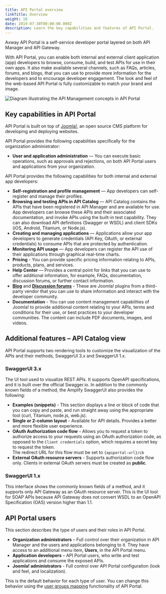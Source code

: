 ```yaml
---
title: API Portal overview
linkTitle: Overview
weight: 10
date: 2019-07-30T00:00:00.000Z
description: Learn the key capabilities and features of API Portal.
---
```

Axway API Portal is a self-service developer portal layered on both API Manager and API Gateway.

With API Portal, you can enable both internal and external client application (app) developers to browse, consume, build, and test APIs for use in their own apps. It also make available several channels, such as FAQs, articles, forums, and blogs, that you can use to provide more information for the developers and to encourage developer engagement. The look and feel of the web-based API Portal is fully customizable to match your brand and image.

![Diagram illustrating the API Management concepts in API Portal](/Images/APIPortal/API_Portal_cncpt_api_mgmt.png)

## Key capabilities in API Portal

API Portal is built on top of [Joomla!](https://www.joomla.org), an open source CMS platform for developing and deploying websites.

API Portal provides the following capabilities specifically for the organization administrator:

* **User and application administration** — You can execute basic operations, such as approvals and rejections, on both API Portal users and applications from your organization.

API Portal provides the following capabilities for both internal and external app developers:

* **Self-registration and profile management** — App developers can self-register and manage their profiles.
* **Browsing and testing APIs in API Catalog** — API Catalog contains the APIs that have been registered in API Manager and are available for use. App developers can browse these APIs and their associated documentation, and invoke APIs using the built-in test capability. They can also download API definitions (Swagger or WSDL) and client SDKs (iOS, Android, Titanium, or Node.js).
* **Creating and managing applications** — Applications allow your app developers to generate credentials (API Key, OAuth, or external credentials) to consume APIs that are protected by authentication.
* **Monitoring API usage** — App developers can register the API use of their applications through graphical real-time charts.
* **Pricing** - You can provide specific pricing information relating to APIs, products, plans, and services.
* **Help Center** — Provides a central point for links that you can use to offer additional information, for example, FAQs, documentation, discussion forums, or further contact information.
* **[Blog](https://stackideas.com/easyblog)** and **[Discussion forums](https://stackideas.com/easydiscuss)** - These are Joomla! plugins from a third-party vendor that you can use to share information and interact with the developer community.
* **Documentation** - You can use content management capabilities of Joomla! to provide additional content relating to your APIs, terms and conditions for their use, or best practices to your developer communities. The content can include PDF documents, images, and videos.

## Additional features – API Catalog view

API Portal supports two rendering tools to customize the visualization of the APIs and their methods, SwaggerUI 3.x and SwaggerUI 1.x.

### SwaggerUI 3.x

The UI tool used to visualize REST APIs. It supports OpenAPI specifications, and it is built over the official Swagger.io. In addition to the commonly known fields of a method, the Amplify SwaggerUI also provides the following:

* **Examples (snippets)** - This section displays a line or block of code that you can copy and paste, and run straight away using the appropriate tool (curl, Titanium, node.js, web.js).
* **Single or 2-column layout** - Available for API details. Provides a better and more flexible user experience.
* **OAuth Authorization code flow** - Allows you to request a token to authorize access to your requests using an OAuth authorization code, as opposed to the `Client credentials` option, which requires a secret key to request the token. </BR> The redirect URL for this flow must be set to `{apiportal-url}/cb`
* **External OAuth resource servers** - Supports authorization code flow only. Clients in external OAuth servers must be created as **public**.

### SwaggerUI 1.x

This interface shows the commonly known fields of a method, and it supports only API Gateway as an OAuth resource server. This is the UI tool for SOAP APIs because API Gateway does not convert WSDL to an OpenAPI Specification (OAS) version higher than 1.1.

## API Portal users

This section describes the type of users and their roles in API Portal.

* **Organization administrators** – Full control over their organization in API Manager and the users and applications belonging to it. They have access to an additional menu item, **Users**, in the API Portal menu.
* **Application developers** – API Portal users, who write and test applications and consume the exposed APIs.
* **Joomla! administrators** - Full control over API Portal configuration (look and feel, and localization).

This is the default behavior for each type of user. You can change this behavior using the [user groups mapping](/docs/apim_administration/apiportal_admin/role_mapping) functionality of API Portal.
